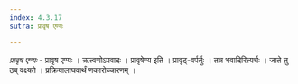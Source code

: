 ```yaml
---
index: 4.3.17
sutra: प्रावृष एण्यः

---
```

_प्रावृष एण्यः_ - प्रावृष एण्यः । ऋत्वणोऽपवादः । प्रावृषेण्य इति । प्रावृट्-वर्पर्तुः । तत्र भवादिरित्यर्थः । जाते तु ठब् वक्ष्यते । प्रक्रियालाघवार्थं णकारोच्चारणम् ।